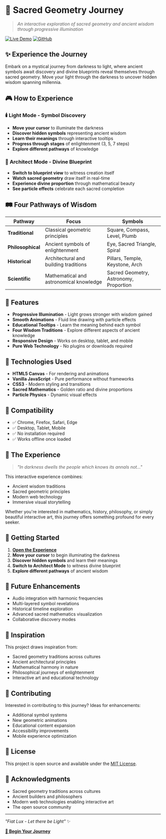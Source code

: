 # 🌟 Sacred Geometry Journey

> *An interactive exploration of sacred geometry and ancient wisdom through progressive illumination*

[![Live Demo](https://img.shields.io/badge/Live-Demo-brightgreen?style=for-the-badge)](https://alirezasedd.github.io/sacred-geometry-journey)
[![GitHub](https://img.shields.io/badge/GitHub-Repository-blue?style=for-the-badge)](https://github.com/alirezasedd/sacred-geometry-journey)

## ✨ Experience the Journey

Embark on a mystical journey from darkness to light, where ancient symbols await discovery and divine blueprints reveal themselves through sacred geometry. Move your light through the darkness to uncover hidden wisdom spanning millennia.

## 🎮 How to Experience

### 🕯️ **Light Mode** - Symbol Discovery
- **Move your cursor** to illuminate the darkness
- **Discover hidden symbols** representing ancient wisdom
- **Learn their meanings** through interactive tooltips
- **Progress through stages** of enlightenment (3, 5, 7 steps)
- **Explore different pathways** of knowledge

### 📐 **Architect Mode** - Divine Blueprint
- **Switch to blueprint view** to witness creation itself
- **Watch sacred geometry** draw itself in real-time
- **Experience divine proportion** through mathematical beauty
- **See particle effects** celebrate each sacred completion

## 🛤️ Four Pathways of Wisdom

| Pathway | Focus | Symbols |
|---------|-------|---------|
| **Traditional** | Classical geometric principles | Square, Compass, Level, Plumb |
| **Philosophical** | Ancient symbols of enlightenment | Eye, Sacred Triangle, Spiral |
| **Historical** | Architectural and building traditions | Pillars, Temple, Keystone, Arch |
| **Scientific** | Mathematical and astronomical knowledge | Sacred Geometry, Astronomy, Proportion |

## 🚀 Features

- **Progressive Illumination** - Light grows stronger with wisdom gained
- **Smooth Animations** - Fluid line drawing with particle effects
- **Educational Tooltips** - Learn the meaning behind each symbol
- **Four Wisdom Traditions** - Explore different aspects of ancient knowledge
- **Responsive Design** - Works on desktop, tablet, and mobile
- **Pure Web Technology** - No plugins or downloads required

## 🎨 Technologies Used

- **HTML5 Canvas** - For rendering and animations
- **Vanilla JavaScript** - Pure performance without frameworks
- **CSS3** - Modern styling and transitions
- **Sacred Mathematics** - Golden ratio and divine proportions
- **Particle Physics** - Dynamic visual effects

## 📱 Compatibility

- ✅ Chrome, Firefox, Safari, Edge
- ✅ Desktop, Tablet, Mobile
- ✅ No installation required
- ✅ Works offline once loaded

## 🌟 The Experience

> *"In darkness dwells the people which knows its annals not..."*

This interactive experience combines:
- Ancient wisdom traditions
- Sacred geometric principles  
- Modern web technology
- Immersive visual storytelling

Whether you're interested in mathematics, history, philosophy, or simply beautiful interactive art, this journey offers something profound for every seeker.

## 🎯 Getting Started

1. **[Open the Experience](https://alirezasedd.github.io/sacred-geometry-journey)**
2. **Move your cursor** to begin illuminating the darkness
3. **Discover hidden symbols** and learn their meanings
4. **Switch to Architect Mode** to witness divine blueprint
5. **Explore different pathways** of ancient wisdom

## 🔮 Future Enhancements

- Audio integration with harmonic frequencies
- Multi-layered symbol revelations
- Historical timeline exploration
- Advanced sacred mathematics visualization
- Collaborative discovery modes

## 📜 Inspiration

This project draws inspiration from:
- Sacred geometry traditions across cultures
- Ancient architectural principles
- Mathematical harmony in nature
- Philosophical journeys of enlightenment
- Interactive art and educational technology

## 🤝 Contributing

Interested in contributing to this journey? Ideas for enhancements:
- Additional symbol systems
- New geometric animations
- Educational content expansion
- Accessibility improvements
- Mobile experience optimization

## 📄 License

This project is open source and available under the [MIT License](LICENSE).

## 🙏 Acknowledgments

- Sacred geometry traditions across cultures
- Ancient builders and philosophers
- Modern web technologies enabling interactive art
- The open source community

---

*"Fiat Lux - Let there be Light"* ✨

**[🌟 Begin Your Journey](https://alirezasedd.github.io/sacred-geometry-journey)**
